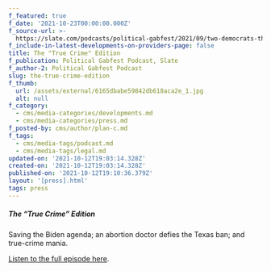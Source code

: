 ```yaml
---
f_featured: true
f_date: '2021-10-23T00:00:00.000Z'
f_source-url: >-
  https://slate.com/podcasts/political-gabfest/2021/09/two-democrats-threaten-biden-agenda
f_include-in-latest-developments-on-providers-page: false
title: The "True Crime" Edition
f_publication: Political Gabfest Podcast, Slate
f_author-2: Political Gabfest Podcast
slug: the-true-crime-edition
f_thumb:
  url: /assets/external/6165dbabe59842db618aca2e_1.jpg
  alt: null
f_category:
  - cms/media-categories/developments.md
  - cms/media-categories/press.md
f_posted-by: cms/author/plan-c.md
f_tags:
  - cms/media-tags/podcast.md
  - cms/media-tags/legal.md
updated-on: '2021-10-12T19:03:14.328Z'
created-on: '2021-10-12T19:03:14.328Z'
published-on: '2021-10-12T19:10:36.379Z'
layout: '[press].html'
tags: press
---
```


##### The “True Crime” Edition

Saving the Biden agenda; an abortion doctor defies the Texas ban; and true-crime mania.

[Listen to the full episode here](https://slate.com/podcasts/political-gabfest/2021/09/two-democrats-threaten-biden-agenda).

